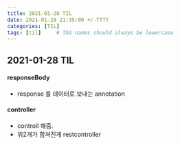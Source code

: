 ```yaml
---
title: 2021-01-28 TIL
date: 2021-01-28 21:35:00 +/-TTTT
categories: [TIL]
tags: [til]     # TAG names should always be lowercase
---
```

 
## 2021-01-28 TIL 
#### responseBody
- response 를 데이터로 보내는 annotation

#### controller
- controll 해줌.
- 위2개가 합쳐진게 restcontroller
